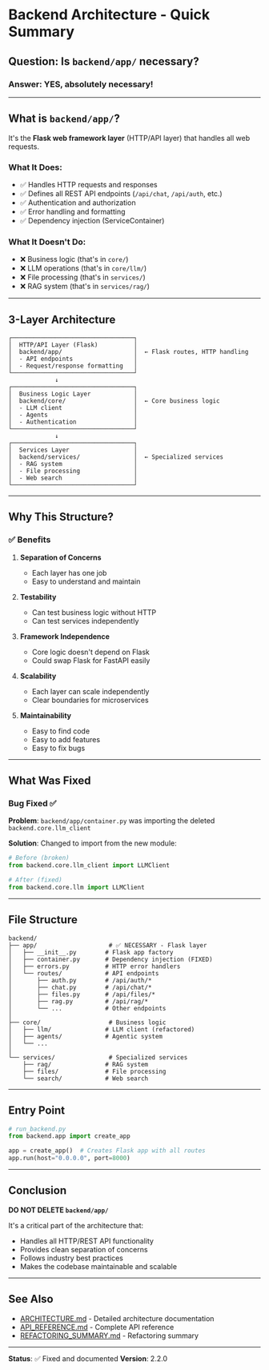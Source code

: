 # Backend Architecture - Quick Summary

## Question: Is `backend/app/` necessary?

### Answer: **YES, absolutely necessary!**

---

## What is `backend/app/`?

It's the **Flask web framework layer** (HTTP/API layer) that handles all web requests.

### What It Does:
- ✅ Handles HTTP requests and responses
- ✅ Defines all REST API endpoints (`/api/chat`, `/api/auth`, etc.)
- ✅ Authentication and authorization
- ✅ Error handling and formatting
- ✅ Dependency injection (ServiceContainer)

### What It Doesn't Do:
- ❌ Business logic (that's in `core/`)
- ❌ LLM operations (that's in `core/llm/`)
- ❌ File processing (that's in `services/`)
- ❌ RAG system (that's in `services/rag/`)

---

## 3-Layer Architecture

```
┌──────────────────────────────────┐
│  HTTP/API Layer (Flask)          │
│  backend/app/                    │  ← Flask routes, HTTP handling
│  - API endpoints                 │
│  - Request/response formatting   │
└──────────────────────────────────┘
             ↓
┌──────────────────────────────────┐
│  Business Logic Layer            │
│  backend/core/                   │  ← Core business logic
│  - LLM client                    │
│  - Agents                        │
│  - Authentication                │
└──────────────────────────────────┘
             ↓
┌──────────────────────────────────┐
│  Services Layer                  │
│  backend/services/               │  ← Specialized services
│  - RAG system                    │
│  - File processing               │
│  - Web search                    │
└──────────────────────────────────┘
```

---

## Why This Structure?

### ✅ Benefits

1. **Separation of Concerns**
   - Each layer has one job
   - Easy to understand and maintain

2. **Testability**
   - Can test business logic without HTTP
   - Can test services independently

3. **Framework Independence**
   - Core logic doesn't depend on Flask
   - Could swap Flask for FastAPI easily

4. **Scalability**
   - Each layer can scale independently
   - Clear boundaries for microservices

5. **Maintainability**
   - Easy to find code
   - Easy to add features
   - Easy to fix bugs

---

## What Was Fixed

### Bug Fixed ✅

**Problem**: `backend/app/container.py` was importing the deleted `backend.core.llm_client`

**Solution**: Changed to import from the new module:
```python
# Before (broken)
from backend.core.llm_client import LLMClient

# After (fixed)
from backend.core.llm import LLMClient
```

---

## File Structure

```
backend/
├── app/                    # ✅ NECESSARY - Flask layer
│   ├── __init__.py        # Flask app factory
│   ├── container.py       # Dependency injection (FIXED)
│   ├── errors.py          # HTTP error handlers
│   └── routes/            # API endpoints
│       ├── auth.py        # /api/auth/*
│       ├── chat.py        # /api/chat/*
│       ├── files.py       # /api/files/*
│       ├── rag.py         # /api/rag/*
│       └── ...            # Other endpoints
│
├── core/                   # Business logic
│   ├── llm/               # LLM client (refactored)
│   ├── agents/            # Agentic system
│   └── ...
│
└── services/               # Specialized services
    ├── rag/               # RAG system
    ├── files/             # File processing
    └── search/            # Web search
```

---

## Entry Point

```python
# run_backend.py
from backend.app import create_app

app = create_app()  # Creates Flask app with all routes
app.run(host="0.0.0.0", port=8000)
```

---

## Conclusion

**DO NOT DELETE `backend/app/`**

It's a critical part of the architecture that:
- Handles all HTTP/REST API functionality
- Provides clean separation of concerns
- Follows industry best practices
- Makes the codebase maintainable and scalable

---

## See Also

- [ARCHITECTURE.md](ARCHITECTURE.md) - Detailed architecture documentation
- [API_REFERENCE.md](API_REFERENCE.md) - Complete API reference
- [REFACTORING_SUMMARY.md](REFACTORING_SUMMARY.md) - Refactoring summary

---

**Status**: ✅ Fixed and documented
**Version**: 2.2.0
